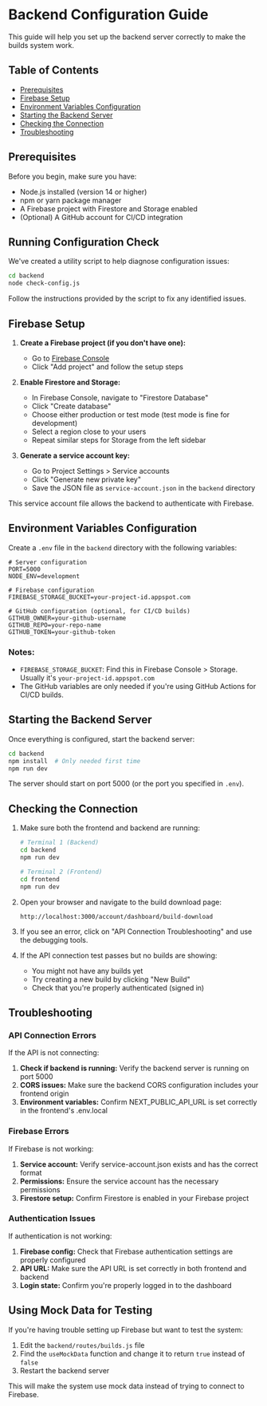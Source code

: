 # Backend Configuration Guide

This guide will help you set up the backend server correctly to make the builds system work.

## Table of Contents
- [Prerequisites](#prerequisites)
- [Firebase Setup](#firebase-setup)
- [Environment Variables Configuration](#environment-variables-configuration)
- [Starting the Backend Server](#starting-the-backend-server)
- [Checking the Connection](#checking-the-connection)
- [Troubleshooting](#troubleshooting)

## Prerequisites

Before you begin, make sure you have:
- Node.js installed (version 14 or higher)
- npm or yarn package manager
- A Firebase project with Firestore and Storage enabled
- (Optional) A GitHub account for CI/CD integration

## Running Configuration Check

We've created a utility script to help diagnose configuration issues:

```bash
cd backend
node check-config.js
```

Follow the instructions provided by the script to fix any identified issues.

## Firebase Setup

1. **Create a Firebase project (if you don't have one):**
   - Go to [Firebase Console](https://console.firebase.google.com/)
   - Click "Add project" and follow the setup steps

2. **Enable Firestore and Storage:**
   - In Firebase Console, navigate to "Firestore Database" 
   - Click "Create database"
   - Choose either production or test mode (test mode is fine for development)
   - Select a region close to your users
   - Repeat similar steps for Storage from the left sidebar

3. **Generate a service account key:**
   - Go to Project Settings > Service accounts
   - Click "Generate new private key"
   - Save the JSON file as `service-account.json` in the `backend` directory

This service account file allows the backend to authenticate with Firebase.

## Environment Variables Configuration

Create a `.env` file in the `backend` directory with the following variables:

```
# Server configuration
PORT=5000
NODE_ENV=development

# Firebase configuration
FIREBASE_STORAGE_BUCKET=your-project-id.appspot.com

# GitHub configuration (optional, for CI/CD builds)
GITHUB_OWNER=your-github-username
GITHUB_REPO=your-repo-name
GITHUB_TOKEN=your-github-token
```

### Notes:
- `FIREBASE_STORAGE_BUCKET`: Find this in Firebase Console > Storage. Usually it's `your-project-id.appspot.com`
- The GitHub variables are only needed if you're using GitHub Actions for CI/CD builds.

## Starting the Backend Server

Once everything is configured, start the backend server:

```bash
cd backend
npm install  # Only needed first time
npm run dev
```

The server should start on port 5000 (or the port you specified in `.env`).

## Checking the Connection

1. Make sure both the frontend and backend are running:
   ```bash
   # Terminal 1 (Backend)
   cd backend
   npm run dev
   
   # Terminal 2 (Frontend)
   cd frontend
   npm run dev
   ```

2. Open your browser and navigate to the build download page:
   ```
   http://localhost:3000/account/dashboard/build-download
   ```

3. If you see an error, click on "API Connection Troubleshooting" and use the debugging tools.

4. If the API connection test passes but no builds are showing:
   - You might not have any builds yet
   - Try creating a new build by clicking "New Build"
   - Check that you're properly authenticated (signed in)

## Troubleshooting

### API Connection Errors

If the API is not connecting:

1. **Check if backend is running:** Verify the backend server is running on port 5000
2. **CORS issues:** Make sure the backend CORS configuration includes your frontend origin
3. **Environment variables:** Confirm NEXT_PUBLIC_API_URL is set correctly in the frontend's .env.local

### Firebase Errors

If Firebase is not working:

1. **Service account:** Verify service-account.json exists and has the correct format
2. **Permissions:** Ensure the service account has the necessary permissions
3. **Firestore setup:** Confirm Firestore is enabled in your Firebase project

### Authentication Issues

If authentication is not working:

1. **Firebase config:** Check that Firebase authentication settings are properly configured
2. **API URL:** Make sure the API URL is set correctly in both frontend and backend
3. **Login state:** Confirm you're properly logged in to the dashboard

## Using Mock Data for Testing

If you're having trouble setting up Firebase but want to test the system:

1. Edit the `backend/routes/builds.js` file
2. Find the `useMockData` function and change it to return `true` instead of `false`
3. Restart the backend server

This will make the system use mock data instead of trying to connect to Firebase. 